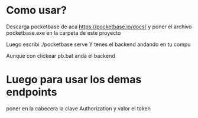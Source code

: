 # Como usar?

Descarga pocketbase de aca https://pocketbase.io/docs/
y poner el archivo pocketbase.exe en la carpeta de este proyecto

Luego escribi ./pocketbase serve
Y tenes el backend andando en tu compu

Aunque con clickear pb.bat anda el backend


# Luego para usar los demas endpoints
poner en la cabecera
la clave Authorization y valor el token
